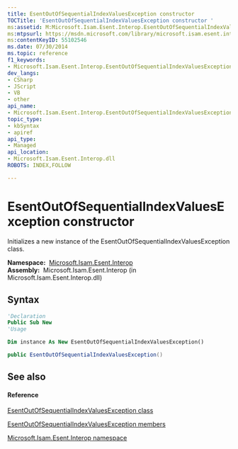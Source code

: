 ```yaml
---
title: EsentOutOfSequentialIndexValuesException constructor 
TOCTitle: 'EsentOutOfSequentialIndexValuesException constructor '
ms:assetid: M:Microsoft.Isam.Esent.Interop.EsentOutOfSequentialIndexValuesException.#ctor
ms:mtpsurl: https://msdn.microsoft.com/library/microsoft.isam.esent.interop.esentoutofsequentialindexvaluesexception.esentoutofsequentialindexvaluesexception(v=EXCHG.10)
ms:contentKeyID: 55102546
ms.date: 07/30/2014
ms.topic: reference
f1_keywords:
- Microsoft.Isam.Esent.Interop.EsentOutOfSequentialIndexValuesException.EsentOutOfSequentialIndexValuesException
dev_langs:
- CSharp
- JScript
- VB
- other
api_name: 
- Microsoft.Isam.Esent.Interop.EsentOutOfSequentialIndexValuesException..ctor
topic_type: 
- kbSyntax
- apiref
api_type: 
- Managed
api_location: 
- Microsoft.Isam.Esent.Interop.dll
ROBOTS: INDEX,FOLLOW

---
```


# EsentOutOfSequentialIndexValuesException constructor

Initializes a new instance of the EsentOutOfSequentialIndexValuesException class.

**Namespace:**  [Microsoft.Isam.Esent.Interop](./microsoft.isam.esent.interop-namespace.md)  
**Assembly:**  Microsoft.Isam.Esent.Interop (in Microsoft.Isam.Esent.Interop.dll)

## Syntax

``` vb
'Declaration
Public Sub New
'Usage

Dim instance As New EsentOutOfSequentialIndexValuesException()
```

``` csharp
public EsentOutOfSequentialIndexValuesException()
```

## See also

#### Reference

[EsentOutOfSequentialIndexValuesException class](./esentoutofsequentialindexvaluesexception-class.md)

[EsentOutOfSequentialIndexValuesException members](./esentoutofsequentialindexvaluesexception-members.md)

[Microsoft.Isam.Esent.Interop namespace](./microsoft.isam.esent.interop-namespace.md)